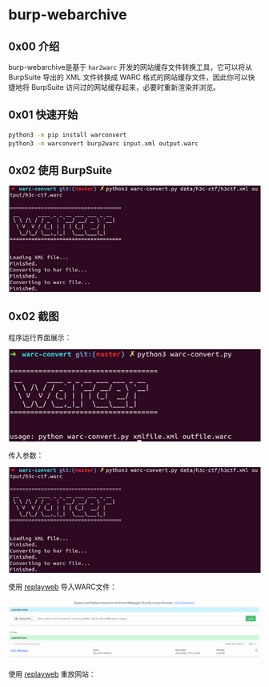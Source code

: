 # burp-webarchive

## 0x00 介绍

burp-webarchive是基于 `har2warc` 开发的网站缓存文件转换工具，它可以将从 BurpSuite 导出的 XML 文件转换成 WARC 格式的网站缓存文件，因此你可以快捷地将 BurpSuite 访问过的网站缓存起来，必要时重新渲染并浏览。

## 0x01 快速开始

```bash
python3 -m pip install warconvert
python3 -m warconvert burp2warc input.xml output.warc
```

## 0x02 使用 BurpSuite

[![](./docs/test.png)](./docs/demo.mkv "Demo")

## 0x02 截图

程序运行界面展示：

![](./docs/help.png)

传入参数：

![](./docs/test.png)

使用 [replayweb](https://replayweb.page/) 导入WARC文件：

![](./docs/import.png)

使用 [replayweb](https://replayweb.page/) 重放网站：